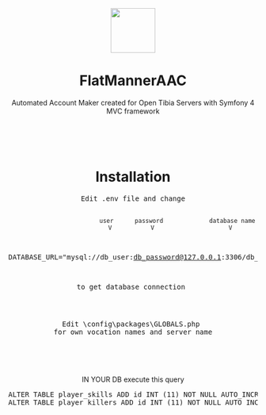 <div align=center>
<img src="http://ghost-web.pl/images/flatmannerLogo.svg" alt="" width="90" height="90">
<h1>FlatMannerAAC</h1>
Automated Account Maker created for Open Tibia Servers with Symfony 4 MVC framework
<br>
<br>
<br>
<br>
<br>
<h1>Installation</h1>
<pre>
Edit .env file and change

                             user      password             database name
                         V           V                     V
DATABASE_URL="mysql://db_user:db_password@127.0.0.1:3306/db_name"

to get database connection
</pre>
<br>
<pre>
Edit \config\packages\GLOBALS.php 
for own vocation names and server name
</pre>
<br>
<br>
<br>


IN YOUR DB execute this query
<pre>
ALTER TABLE player_skills ADD id INT (11) NOT NULL AUTO_INCREMENT PRIMARY KEY;
ALTER TABLE player_killers ADD id INT (11) NOT NULL AUTO_INCREMENT PRIMARY KEY;
</pre>
</div>
